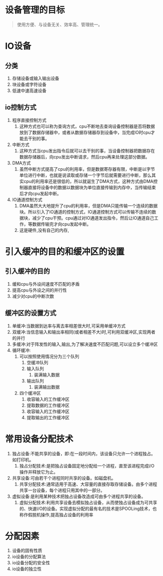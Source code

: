 # 设备管理的目标

> 使用方便、与设备无关、效率高、管理统一。

# IO设备

## 分类

1. 存储设备或输入输出设备
2. 块设备或字符设备
3. 低速中速高速设备

## io控制方式

1. 程序直接控制方式
   1. 这种方式也可以称为查询方式，cpu不断地去查询设备控制器是否将数据放到了数据存储器中，或者从数据存储器存到设备中，当完成lO时cpu才能去干别的事。
2. 中断方式
   1. 这种方式当cpu发出指令后就可以去干别的事，当设备控制器把数据存在数据存储器后，向cpu发出中断请求，然后cpu再来处理这部分数据。
3. DMA方式
   1. 虽然中断方式提高了cpu的利用率，但是数据寄存器有限，中断是以字节单位进行中断，也就是说读取或存储一个字节后就需要进行中断，那么其实cpu的利用率还是很低的，所以就诞生了DMA方式，这种方式由DMA控制器直接将设备中的数据以数据块为单位直接传输到内存中，当传输结束后才向cpu发起中断。
4. IO通道控制方式
   1. DMA虽然大大地提升了cpu的利用率，但是DMA只能传输一个连续的数据块。所以引入了IO通道的控制方式，IO通道控制方式可以传输不连续的数据块，减少了cpu干预。cpu通过对IO通道发出指令，然后让lO通道自己工作，等数据传输完才向cpu发起中断。
   2. 这是硬件,没有自己的内存,

# 引入缓冲的目的和缓冲区的设置

## 引入缓冲的目的

1. 缓和cpu与外设间速度不匹配的矛盾
2. 提高cpu与外设之间的并行性
3. 减少对cpu的中断次数

## 缓冲区的设置方式

1. 单缓冲:当数据到达率与离去率相差很大时,可采用单缓冲方式
2. 双缓冲:当信息输入和输出率相同(或者相差不大)时,可利用双缓冲区,实现两者的并行
3. 多缓冲:对于阵发性的输入,输出,为了解决速度不匹配问题,可以设立多个缓冲区
4. 循环缓冲:
   1. 可以按照使用情况分为三个队列
      1. 空缓冲队列
      2. 输入队列
         1. 装满输入数据
      3. 输出队列
         1. 装满输出数据
   2. 四个缓冲区
      1. 收容输入的工作缓冲区
      2. 提取数据的工作缓冲区
      3. 收容输入的工作缓冲区
      4. 提取输出的工作缓冲区

# 常用设备分配技术

1. 独占设备:不能共享的设备，即:在一段时间内，该设备只允许一个进程独占。如打印机。
   1. 独占分配技术:是把独占设备固定地分配给一个进程，直至该进程完成l/O操作并释放它为止。
2. 共享设备:可由若干个进程同时共享的设备。如磁盘机。
   1. 共享分配技术:通常适用于高速、大容量的直接存取存储设备。由多个进程共享一台设备，每个进程只用其中的一部分。
3. 虚拟设备:是利用某种技术把独占设备改造成可由多个进程共享的设备。
   1. 虚拟分配技术:利用共享设备去模拟独占设备，从而使独占设备成为可共享的、快速I/O的设备。实现虚拟分配的最有名的技术是SPOOLing技术，也称作假脱机操作,提高独占设备的利用率

# 分配因素

1. 设备的固有性质
2. io设备的分配算法
3. io设备分配的安全性
4. io设备的独立性
